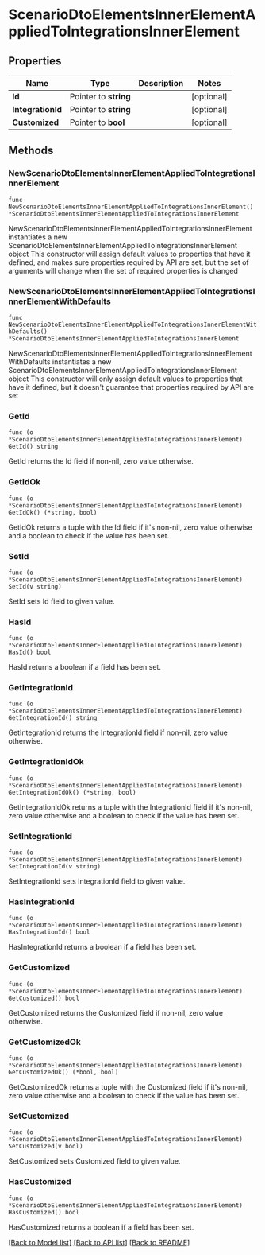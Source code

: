 # ScenarioDtoElementsInnerElementAppliedToIntegrationsInnerElement

## Properties

Name | Type | Description | Notes
------------ | ------------- | ------------- | -------------
**Id** | Pointer to **string** |  | [optional] 
**IntegrationId** | Pointer to **string** |  | [optional] 
**Customized** | Pointer to **bool** |  | [optional] 

## Methods

### NewScenarioDtoElementsInnerElementAppliedToIntegrationsInnerElement

`func NewScenarioDtoElementsInnerElementAppliedToIntegrationsInnerElement() *ScenarioDtoElementsInnerElementAppliedToIntegrationsInnerElement`

NewScenarioDtoElementsInnerElementAppliedToIntegrationsInnerElement instantiates a new ScenarioDtoElementsInnerElementAppliedToIntegrationsInnerElement object
This constructor will assign default values to properties that have it defined,
and makes sure properties required by API are set, but the set of arguments
will change when the set of required properties is changed

### NewScenarioDtoElementsInnerElementAppliedToIntegrationsInnerElementWithDefaults

`func NewScenarioDtoElementsInnerElementAppliedToIntegrationsInnerElementWithDefaults() *ScenarioDtoElementsInnerElementAppliedToIntegrationsInnerElement`

NewScenarioDtoElementsInnerElementAppliedToIntegrationsInnerElementWithDefaults instantiates a new ScenarioDtoElementsInnerElementAppliedToIntegrationsInnerElement object
This constructor will only assign default values to properties that have it defined,
but it doesn't guarantee that properties required by API are set

### GetId

`func (o *ScenarioDtoElementsInnerElementAppliedToIntegrationsInnerElement) GetId() string`

GetId returns the Id field if non-nil, zero value otherwise.

### GetIdOk

`func (o *ScenarioDtoElementsInnerElementAppliedToIntegrationsInnerElement) GetIdOk() (*string, bool)`

GetIdOk returns a tuple with the Id field if it's non-nil, zero value otherwise
and a boolean to check if the value has been set.

### SetId

`func (o *ScenarioDtoElementsInnerElementAppliedToIntegrationsInnerElement) SetId(v string)`

SetId sets Id field to given value.

### HasId

`func (o *ScenarioDtoElementsInnerElementAppliedToIntegrationsInnerElement) HasId() bool`

HasId returns a boolean if a field has been set.

### GetIntegrationId

`func (o *ScenarioDtoElementsInnerElementAppliedToIntegrationsInnerElement) GetIntegrationId() string`

GetIntegrationId returns the IntegrationId field if non-nil, zero value otherwise.

### GetIntegrationIdOk

`func (o *ScenarioDtoElementsInnerElementAppliedToIntegrationsInnerElement) GetIntegrationIdOk() (*string, bool)`

GetIntegrationIdOk returns a tuple with the IntegrationId field if it's non-nil, zero value otherwise
and a boolean to check if the value has been set.

### SetIntegrationId

`func (o *ScenarioDtoElementsInnerElementAppliedToIntegrationsInnerElement) SetIntegrationId(v string)`

SetIntegrationId sets IntegrationId field to given value.

### HasIntegrationId

`func (o *ScenarioDtoElementsInnerElementAppliedToIntegrationsInnerElement) HasIntegrationId() bool`

HasIntegrationId returns a boolean if a field has been set.

### GetCustomized

`func (o *ScenarioDtoElementsInnerElementAppliedToIntegrationsInnerElement) GetCustomized() bool`

GetCustomized returns the Customized field if non-nil, zero value otherwise.

### GetCustomizedOk

`func (o *ScenarioDtoElementsInnerElementAppliedToIntegrationsInnerElement) GetCustomizedOk() (*bool, bool)`

GetCustomizedOk returns a tuple with the Customized field if it's non-nil, zero value otherwise
and a boolean to check if the value has been set.

### SetCustomized

`func (o *ScenarioDtoElementsInnerElementAppliedToIntegrationsInnerElement) SetCustomized(v bool)`

SetCustomized sets Customized field to given value.

### HasCustomized

`func (o *ScenarioDtoElementsInnerElementAppliedToIntegrationsInnerElement) HasCustomized() bool`

HasCustomized returns a boolean if a field has been set.


[[Back to Model list]](../README.md#documentation-for-models) [[Back to API list]](../README.md#documentation-for-api-endpoints) [[Back to README]](../README.md)


